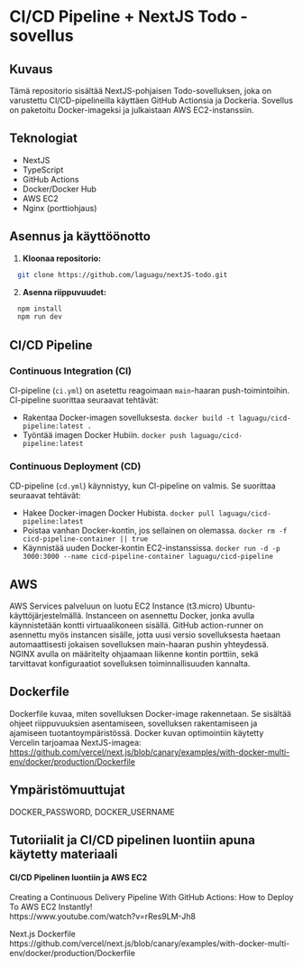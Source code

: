 # CI/CD Pipeline + NextJS Todo -sovellus

## Kuvaus

Tämä repositorio sisältää NextJS-pohjaisen Todo-sovelluksen, joka on varustettu CI/CD-pipelineilla käyttäen GitHub Actionsia ja Dockeria. Sovellus on paketoitu Docker-imageksi ja julkaistaan AWS EC2-instanssiin.

## Teknologiat

- NextJS
- TypeScript
- GitHub Actions
- Docker/Docker Hub
- AWS EC2
- Nginx (porttiohjaus)


## Asennus ja käyttöönotto

1. **Kloonaa repositorio:**
```bash
  git clone https://github.com/laguagu/nextJS-todo.git
```
2. **Asenna riippuvuudet:**
```bash
  npm install
  npm run dev
```
## CI/CD Pipeline

### Continuous Integration (CI)

CI-pipeline (`ci.yml`) on asetettu reagoimaan `main`-haaran push-toimintoihin. CI-pipeline suorittaa seuraavat tehtävät:

- Rakentaa Docker-imagen sovelluksesta.
  ```docker build -t laguagu/cicd-pipeline:latest .```
- Työntää imagen Docker Hubiin.
  ```docker push laguagu/cicd-pipeline:latest```
  
### Continuous Deployment (CD)

CD-pipeline (`cd.yml`) käynnistyy, kun CI-pipeline on valmis. Se suorittaa seuraavat tehtävät:

- Hakee Docker-imagen Docker Hubista.
  ```docker pull laguagu/cicd-pipeline:latest```
- Poistaa vanhan Docker-kontin, jos sellainen on olemassa.
  ```docker rm -f cicd-pipeline-container || true```
- Käynnistää uuden Docker-kontin EC2-instanssissa.
   ```docker run -d -p 3000:3000 --name cicd-pipeline-container laguagu/cicd-pipeline```

## AWS
AWS Services palveluun on luotu EC2 Instance (t3.micro) Ubuntu-käyttöjärjestelmällä. Instanceen on asennettu Docker, jonka avulla käynnistetään kontti virtuaalikoneen sisällä. GitHub action-runner on asennettu myös instancen sisälle, jotta uusi versio sovelluksesta haetaan automaattisesti jokaisen sovelluksen main-haaran pushin yhteydessä. NGINX avulla on määritelty ohjaamaan liikenne kontin porttiin, sekä tarvittavat konfiguraatiot sovelluksen toiminnallisuuden kannalta.

## Dockerfile

Dockerfile kuvaa, miten sovelluksen Docker-image rakennetaan. Se sisältää ohjeet riippuvuuksien asentamiseen, sovelluksen rakentamiseen ja ajamiseen tuotantoympäristössä.
Docker kuvan optimointiin käytetty Vercelin tarjoamaa NextJS-imagea: https://github.com/vercel/next.js/blob/canary/examples/with-docker-multi-env/docker/production/Dockerfile 

## Ympäristömuuttujat

DOCKER_PASSWORD, DOCKER_USERNAME

## Tutoriialit ja CI/CD pipelinen luontiin apuna käytetty materiaali

#### CI/CD Pipelinen luontiin ja AWS EC2
<p>Creating a Continuous Delivery Pipeline With GitHub Actions: How to Deploy To AWS EC2 Instantly! <br> https://www.youtube.com/watch?v=rRes9LM-Jh8</p>
<p>Next.js Dockerfile <br> https://github.com/vercel/next.js/blob/canary/examples/with-docker-multi-env/docker/production/Dockerfile </p>
